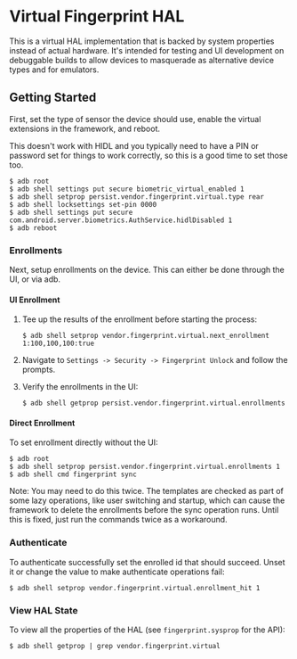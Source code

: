 # Virtual Fingerprint HAL

This is a virtual HAL implementation that is backed by system properties
instead of actual hardware. It's intended for testing and UI development
on debuggable builds to allow devices to masquerade as alternative device
types and for emulators.

## Getting Started

First, set the type of sensor the device should use, enable the virtual
extensions in the framework, and reboot.

This doesn't work with HIDL and you typically need to have a PIN or password
set for things to work correctly, so this is a good time to set those too.

```shell
$ adb root
$ adb shell settings put secure biometric_virtual_enabled 1
$ adb shell setprop persist.vendor.fingerprint.virtual.type rear
$ adb shell locksettings set-pin 0000
$ adb shell settings put secure com.android.server.biometrics.AuthService.hidlDisabled 1
$ adb reboot
```

### Enrollments

Next, setup enrollments on the device. This can either be done through
the UI, or via adb. 

#### UI Enrollment

  1. Tee up the results of the enrollment before starting the process:

        ```shell
        $ adb shell setprop vendor.fingerprint.virtual.next_enrollment 1:100,100,100:true
        ```
  2. Navigate to `Settings -> Security -> Fingerprint Unlock` and follow the prompts.
  3. Verify the enrollments in the UI:

        ```shell
        $ adb shell getprop persist.vendor.fingerprint.virtual.enrollments
        ```

#### Direct Enrollment

To set enrollment directly without the UI:

```shell
$ adb root
$ adb shell setprop persist.vendor.fingerprint.virtual.enrollments 1
$ adb shell cmd fingerprint sync
```

Note: You may need to do this twice. The templates are checked
as part of some lazy operations, like user switching and startup, which can 
cause the framework to delete the enrollments before the sync operation runs.
Until this is fixed, just run the commands twice as a workaround.

### Authenticate

To authenticate successfully set the enrolled id that should succeed. Unset it
or change the value to make authenticate operations fail:

````shell
$ adb shell setprop vendor.fingerprint.virtual.enrollment_hit 1
````

### View HAL State

To view all the properties of the HAL (see `fingerprint.sysprop` for the API):

```shell
$ adb shell getprop | grep vendor.fingerprint.virtual
```
